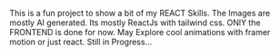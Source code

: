 This is a fun project to show a bit of my REACT Skills. 
The Images are mostly AI generated.
Its mostly ReactJs with tailwind css.
ONlY the FRONTEND is done for now.
May Explore cool animations with framer motion or just react.
Still in Progress...
